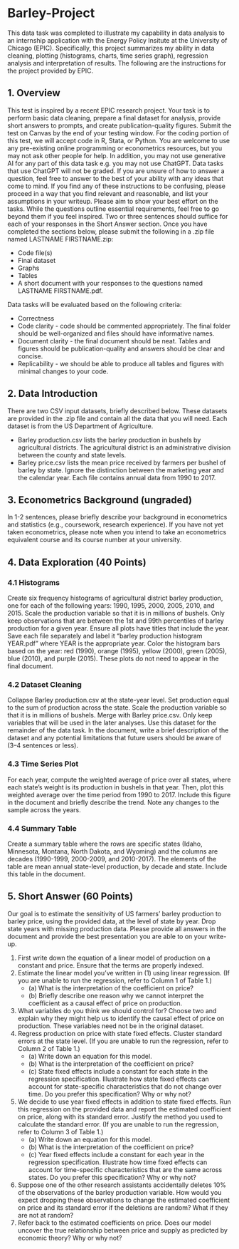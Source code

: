 # Barley-Project
This data task was completed to illustrate my capability in data analysis to an internship application with the Energy Policy Insitute at the University of Chicago (EPIC). Specifically, this project summarizes my ability in data cleaning, plotting (histograms, charts, time series graph), regression analysis and interpretation of results. The following are the instructions for the project provided by EPIC.

## 1. Overview
This test is inspired by a recent EPIC research project. Your task is to perform basic data
cleaning, prepare a final dataset for analysis, provide short answers to prompts, and create
publication-quality figures. Submit the test on Canvas by the end of your testing window.
For the coding portion of this test, we will accept code in R, Stata, or Python. You are
welcome to use any pre-existing online programming or econometrics resources, but you
may not ask other people for help. In addition, you may not use generative AI for any part
of this data task e.g. you may not use ChatGPT. Data tasks that use ChatGPT will not be
graded.
If you are unsure of how to answer a question, feel free to answer to the best of your ability
with any ideas that come to mind. If you find any of these instructions to be confusing,
please proceed in a way that you find relevant and reasonable, and list your assumptions in
your writeup.
Please aim to show your best effort on the tasks. While the questions outline essential
requirements, feel free to go beyond them if you feel inspired. Two or three sentences should
suffice for each of your responses in the Short Answer section.
Once you have completed the sections below, please submit the following in a .zip file named
LASTNAME FIRSTNAME.zip:
- Code file(s)
- Final dataset
- Graphs
- Tables
- A short document with your responses to the questions named LASTNAME FIRSTNAME.pdf.

Data tasks will be evaluated based on the following criteria:
- Correctness
- Code clarity - code should be commented appropriately. The final folder should be
well-organized and files should have informative names.
- Document clarity - the final document should be neat. Tables and figures should be
publication-quality and answers should be clear and concise.
- Replicability - we should be able to produce all tables and figures with minimal changes
to your code.

## 2. Data Introduction
There are two CSV input datasets, briefly described below. These datasets are provided
in the .zip file and contain all the data that you will need. Each dataset is from the US
Department of Agriculture.
- Barley production.csv lists the barley production in bushels by agricultural districts. The agricultural district is an administrative division between the county and
state levels.
- Barley price.csv lists the mean price received by farmers per bushel of barley by
state. Ignore the distinction between the marketing year and the calendar year.
Each file contains annual data from 1990 to 2017.

## 3. Econometrics Background (ungraded)
In 1-2 sentences, please briefly describe your background in econometrics and statistics (e.g.,
coursework, research experience). If you have not yet taken econometrics, please note when
you intend to take an econometrics equivalent course and its course number at your university.


## 4. Data Exploration (40 Points)
### 4.1 Histograms
Create six frequency histograms of agricultural district barley production, one for each of
the following years: 1990, 1995, 2000, 2005, 2010, and 2015. Scale the production variable
so that it is in millions of bushels. Only keep observations that are between the 1st and 99th
percentiles of barley production for a given year. Ensure all plots have titles that include the
year. Save each file separately and label it “barley production histogram YEAR.pdf” where
YEAR is the appropriate year. Color the histogram bars based on the year: red (1990),
orange (1995), yellow (2000), green (2005), blue (2010), and purple (2015). These plots do
not need to appear in the final document.

### 4.2 Dataset Cleaning
Collapse Barley production.csv at the state-year level. Set production equal to the sum
of production across the state. Scale the production variable so that it is in millions of
bushels. Merge with Barley price.csv. Only keep variables that will be used in the later
analyses. Use this dataset for the remainder of the data task. In the document, write a brief
description of the dataset and any potential limitations that future users should be aware of
(3–4 sentences or less).

### 4.3 Time Series Plot
For each year, compute the weighted average of price over all states, where each state’s
weight is its production in bushels in that year. Then, plot this weighted average over the
time period from 1990 to 2017. Include this figure in the document and briefly describe the
trend. Note any changes to the sample across the years.

### 4.4 Summary Table
Create a summary table where the rows are specific states (Idaho, Minnesota, Montana,
North Dakota, and Wyoming) and the columns are decades (1990-1999, 2000-2009, and
2010-2017). The elements of the table are mean annual state-level production, by decade
and state. Include this table in the document.

## 5. Short Answer (60 Points)
Our goal is to estimate the sensitivity of US farmers’ barley production to barley price, using
the provided data, at the level of state by year. Drop state years with missing production
data. Please provide all answers in the document and provide the best presentation you are
able to on your write-up.
  1. First write down the equation of a linear model of production on a constant and price.
Ensure that the terms are properly indexed.
  2. Estimate the linear model you’ve written in (1) using linear regression. (If you are
unable to run the regression, refer to Column 1 of Table 1.)
      - (a) What is the interpretation of the coefficient on price?
      - (b) Briefly describe one reason why we cannot interpret the coefficient as a causal
effect of price on production.
  4. What variables do you think we should control for? Choose two and explain why they
might help us to identify the causal effect of price on production. These variables need
not be in the original dataset.
  5. Regress production on price with state fixed effects. Cluster standard errors at the
state level. (If you are unable to run the regression, refer to Column 2 of Table 1.)
      - (a) Write down an equation for this model.
      - (b) What is the interpretation of the coefficient on price?
      - (c) State fixed effects include a constant for each state in the regression specification.
Illustrate how state fixed effects can account for state-specific characteristics that
do not change over time. Do you prefer this specification? Why or why not?
  6. We decide to use year fixed effects in addition to state fixed effects. Run this regression
on the provided data and report the estimated coefficient on price, along with its
standard error. Justify the method you used to calculate the standard error. (If you
are unable to run the regression, refer to Column 3 of Table 1.)
     - (a) Write down an equation for this model.
     -  (b) What is the interpretation of the coefficient on price?
     -  (c) Year fixed effects include a constant for each year in the regression specification.
Illustrate how time fixed effects can account for time-specific characteristics that
are the same across states. Do you prefer this specification? Why or why not?
  7. Suppose one of the other research assistants accidentally deletes 10% of the observations
of the barley production variable. How would you expect dropping these observations
to change the estimated coefficient on price and its standard error if the deletions are
random? What if they are not at random?
  8. Refer back to the estimated coefficients on price. Does our model uncover the true
relationship between price and supply as predicted by economic theory? Why or why
not?
